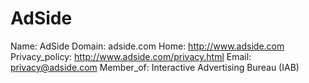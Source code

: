 
# AdSide

Name: AdSide
Domain: adside.com
Home: http://www.adside.com
Privacy_policy: http://www.adside.com/privacy.html
Email: privacy@adside.com
Member_of: Interactive Advertising Bureau (IAB)
